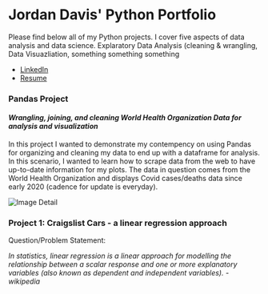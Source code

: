 # Jordan Davis' Python Portfolio
Please find below all of my Python projects. I cover five aspects of data analysis and data science. Explaratory Data Analysis (cleaning & wrangling, Data Visuazliation, something something something
<br>
* [LinkedIn](https://www.linkedin.com/in/jordandavis0112/)
* [Resume](https://github.com/JdGithub0112/Jordan-Davis---Portfolio/blob/main/JordanDavis_Resume_2022.pdf)


### Pandas Project
#### *Wrangling, joining, and cleaning World Health Organization Data for analysis and visualization*
In this project I wanted to demonstrate my contempency on using Pandas for organizing and cleaning my data to end up with a dataframe for analysis. In this scenario, I wanted to learn how to scrape data from the web to have up-to-date information for my plots. The data in question comes from the World Health Organization and displays Covid cases/deaths data since early 2020 (cadence for update is everyday).

![Image Detail](https://github.com/JdGithub0112/Jordans-Portfolio/blob/main/images/pandasProject_Capture1.png)

### Project 1: Craigslist Cars - a linear regression approach
Question/Problem Statement:

*In statistics, linear regression is a linear approach for modelling the relationship between a scalar response and one or more explanatory variables (also known as dependent and independent variables). - wikipedia*
